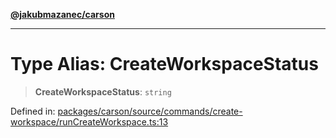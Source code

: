 [**@jakubmazanec/carson**](../README.md)

---

# Type Alias: CreateWorkspaceStatus

> **CreateWorkspaceStatus**: `string`

Defined in:
[packages/carson/source/commands/create-workspace/runCreateWorkspace.ts:13](https://github.com/jakubmazanec/tools/blob/b189bd808f93a39eacbf7e401a82a754c5ce3b63/packages/carson/source/commands/create-workspace/runCreateWorkspace.ts#L13)
